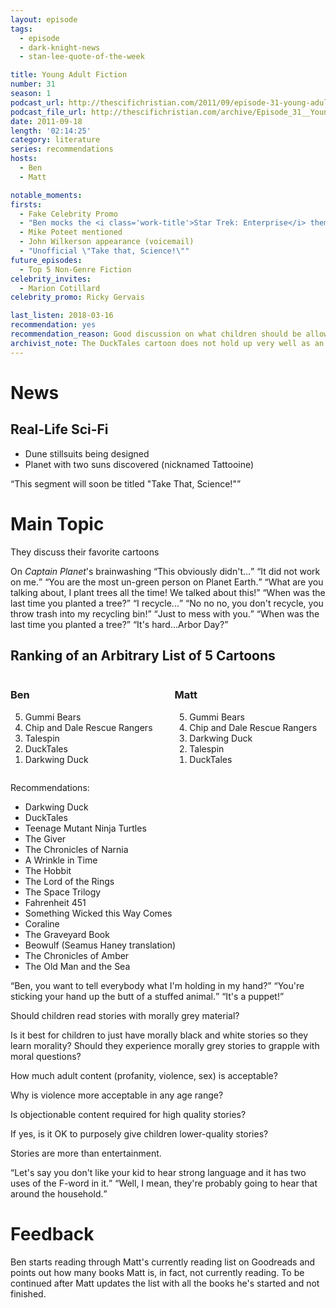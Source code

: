 ```yaml
---
layout: episode
tags:
  - episode
  - dark-knight-news 
  - stan-lee-quote-of-the-week

title: Young Adult Fiction
number: 31
season: 1
podcast_url: http://thescifichristian.com/2011/09/episode-31-young-adult-fiction/
podcast_file_url: http://thescifichristian.com/archive/Episode_31__Young_Adult_Fiction.mp3
date: 2011-09-18
length: '02:14:25'
category: literature
series: recommendations
hosts:
  - Ben
  - Matt

notable_moments:
firsts: 
  - Fake Celebrity Promo
  - "Ben mocks the <i class='work-title'>Star Trek: Enterprise</i> theme song"
  - Mike Poteet mentioned
  - John Wilkerson appearance (voicemail)
  - "Unofficial \"Take that, Science!\""
future_episodes: 
  - Top 5 Non-Genre Fiction
celebrity_invites: 
  - Marion Cotillard 
celebrity_promo: Ricky Gervais

last_listen: 2018-03-16
recommendation: yes
recommendation_reason: Good discussion on what children should be allowed to read.
archivist_note: The DuckTales cartoon does not hold up very well as an adult, but the comics written by Carl Barks absolutely do.
---
```

# News

## Real-Life Sci-Fi
- Dune stillsuits being designed
- Planet with two suns discovered (nicknamed Tattooine) 

<q class="archivist">This segment will soon be titled "Take That, Science!"</q>



# Main Topic
They discuss their favorite cartoons 

<div class="quote">
  <span class="quote-context is-size-6">On <i class="work-title">Captain Planet</i>'s brainwashing</span>
  <q class="ben">This obviously didn't...</q>
  <q class="matt">It did not work on me.</q>
  <q class="ben">You are the most un-green person on Planet Earth.</q>
  <q class="matt">What are you talking about, I plant trees all the time! We talked about this!</q>
  <q class="ben">When was the last time you planted a tree?</q>
  <q class="matt">I recycle...</q>
  <q class="ben">No no no, you don't recycle, you throw trash into my recycling bin!</q>
  <q class="matt">Just to mess with you.</q>
  <q class="ben">When was the last time you planted a tree?</q>
  <q class="matt">It's hard...Arbor Day?</q>
</div>
 
<div class="top-five">
  <h2 class="has-text-centered">Ranking of an Arbitrary List of 5 Cartoons</h2>
  <div class="columns">
    <div class="column ben">
      <h3>Ben</h3>
      <ol reversed>
        <li>Gummi Bears
        <li>Chip and Dale Rescue Rangers
        <li>Talespin
        <li>DuckTales
        <li>Darkwing Duck
      </ol>
    </div>
    <div class="column matt">
      <h3>Matt</h3>
      <ol reversed>
        <li>Gummi Bears
        <li>Chip and Dale Rescue Rangers
        <li>Darkwing Duck
        <li>Talespin
        <li>DuckTales
      </ol>
    </div>
  </div>
</div>

Recommendations:
- Darkwing Duck
- DuckTales
- Teenage Mutant Ninja Turtles 
- The Giver
- The Chronicles of Narnia 
- A Wrinkle in Time
- The Hobbit
- The Lord of the Rings
- The Space Trilogy
- Fahrenheit 451
- Something Wicked this Way Comes
- Coraline
- The Graveyard Book
- Beowulf (Seamus Haney translation) 
- The Chronicles of Amber 
- The Old Man and the Sea

<div class="quote">
  <span class="quote-context is-size-6"></span>
  <q class="matt">Ben, you want to tell everybody what I'm holding in my hand?</q>
  <q class="ben">You're sticking your hand up the butt of a stuffed animal.</q>
  <q class="matt">It's a puppet!</q>
</div>

Should children read stories with morally grey material? 

Is it best for children to just have morally black and white stories so they learn morality? Should they experience morally grey stories to grapple with moral questions?

How much adult content (profanity, violence, sex) is acceptable? 

Why is violence more acceptable in any age range?

Is objectionable content required for high quality stories? 

If yes, is it OK to purposely give children lower-quality stories? 

Stories are more than entertainment.

<div class="quote">
  <span class="quote-context is-size-6"></span>
  <q class="ben">Let's say you don't like your kid to hear strong language and it has two uses of the F-word in it.</q>
  <q class="matt">Well, I mean, they're probably going to hear that around the household.</q>
</div>

# Feedback
Ben starts reading through Matt's currently reading list on Goodreads and points out how many books Matt is, in fact, not currently reading. To be continued after Matt updates the list with all the books he's started and not finished.